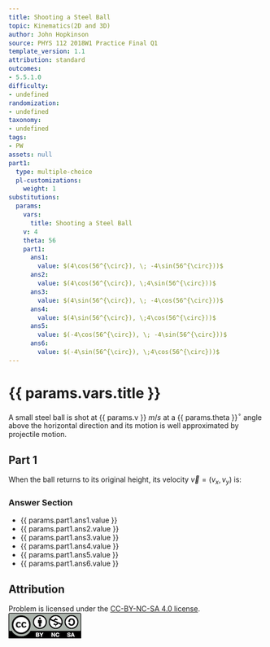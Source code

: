 ```yaml
---
title: Shooting a Steel Ball
topic: Kinematics(2D and 3D)
author: John Hopkinson
source: PHYS 112 2018W1 Practice Final Q1
template_version: 1.1
attribution: standard
outcomes:
- 5.5.1.0
difficulty:
- undefined
randomization:
- undefined
taxonomy:
- undefined
tags:
- PW
assets: null
part1:
  type: multiple-choice
  pl-customizations:
    weight: 1
substitutions:
  params:
    vars:
      title: Shooting a Steel Ball
    v: 4
    theta: 56
    part1:
      ans1:
        value: $(4\cos(56^{\circ}), \; -4\sin(56^{\circ}))$
      ans2:
        value: $(4\cos(56^{\circ}), \;4\sin(56^{\circ}))$
      ans3:
        value: $(4\sin(56^{\circ}), \; -4\cos(56^{\circ}))$
      ans4:
        value: $(4\sin(56^{\circ}), \;4\cos(56^{\circ}))$
      ans5:
        value: $(-4\cos(56^{\circ}), \; -4\sin(56^{\circ}))$
      ans6:
        value: $(-4\sin(56^{\circ}), \;4\cos(56^{\circ}))$
---
```

# {{ params.vars.title }}
A small steel ball is shot at {{ params.v }} $m/s$ at a {{ params.theta }}$^{\circ}$ angle above the horizontal direction and its motion is well approximated by projectile motion.

## Part 1

When the ball returns to its original height, its velocity $\overrightarrow{v} = (v_x, v_y)$ is:

### Answer Section

- {{ params.part1.ans1.value }}
- {{ params.part1.ans2.value }}
- {{ params.part1.ans3.value }}
- {{ params.part1.ans4.value }}
- {{ params.part1.ans5.value }}
- {{ params.part1.ans6.value }}

## Attribution

Problem is licensed under the [CC-BY-NC-SA 4.0 license](https://creativecommons.org/licenses/by-nc-sa/4.0/).<br> ![The Creative Commons 4.0 license requiring attribution-BY, non-commercial-NC, and share-alike-SA license.](https://raw.githubusercontent.com/firasm/bits/master/by-nc-sa.png)
